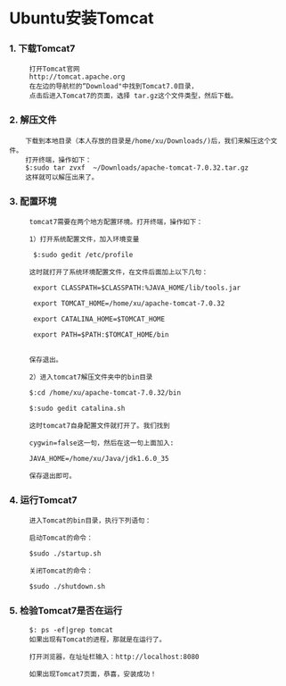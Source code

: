 # Ubuntu安装Tomcat
### 1. 下载Tomcat7
         打开Tomcat官网   
         http://tomcat.apache.org
         在左边的导航栏的“Download"中找到Tomcat7.0目录，
         点击后进入Tomcat7的页面，选择 tar.gz这个文件类型，然后下载。
### 2. 解压文件
        下载到本地目录（本人存放的目录是/home/xu/Downloads/)后，我们来解压这个文件。
        打开终端，操作如下：  
        $:sudo tar zvxf  ~/Downloads/apache-tomcat-7.0.32.tar.gz  
        这样就可以解压出来了。

### 3. 配置环境
 

         tomcat7需要在两个地方配置环境。打开终端，操作如下：
         
         1）打开系统配置文件，加入环境变量
         
          $:sudo gedit /etc/profile
          
         这时就打开了系统环境配置文件，在文件后面加上以下几句：
         
          export CLASSPATH=$CLASSPATH:%JAVA_HOME/lib/tools.jar
          
          export TOMCAT_HOME=/home/xu/apache-tomcat-7.0.32
          
          export CATALINA_HOME=$TOMCAT_HOME
          
          export PATH=$PATH:$TOMCAT_HOME/bin
          
          
         保存退出。
         
         2）进入tomcat7解压文件夹中的bin目录
         
         $:cd /home/xu/apache-tomcat-7.0.32/bin
         
         $:sudo gedit catalina.sh
         
         这时tomcat7自身配置文件就打开了。我们找到 
         
         cygwin=false这一句，然后在这一句上面加入:
         
         JAVA_HOME=/home/xu/Java/jdk1.6.0_35
         
         保存退出即可。
### 4. 运行Tomcat7
         进入Tomcat的bin目录，执行下列语句：
         
         启动Tomcat的命令：
         
         $sudo ./startup.sh
         
         关闭Tomcat的命令：
         
         $sudo ./shutdown.sh
         
### 5. 检验Tomcat7是否在运行
         $: ps -ef|grep tomcat
         如果出现有Tomcat的进程，那就是在运行了。
         
         打开浏览器，在址址栏输入：http://localhost:8080
         
         如果出现Tomcat7页面，恭喜，安装成功！
